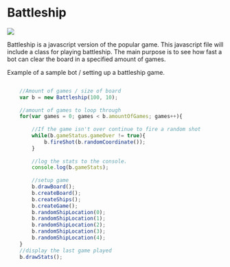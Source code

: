 # Battleship

<img src="http://i61.tinypic.com/6fumxc.png"></img>

Battleship is a javascript version of the popular game.
This javascript file will include a class for playing battleship. 
The main purpose is to see how fast a bot can clear the board in a specified amount of games.

Example of a sample bot / setting up a battleship game.
```javascript

	//Amount of games / size of board
	var b = new Battleship(100, 10);
	
	//amount of games to loop through
	for(var games = 0; games < b.amountOfGames; games++){
		
		//If the game isn't over continue to fire a random shot
		while(b.gameStatus.gameOver != true){
			b.fireShot(b.randomCoordinate());
		}
		
		//log the stats to the console.
		console.log(b.gameStats);
		
		//setup game
		b.drawBoard();
		b.createBoard();
		b.createShips();
		b.createGame();
		b.randomShipLocation(0);
		b.randomShipLocation(1);
		b.randomShipLocation(2);
		b.randomShipLocation(3);
		b.randomShipLocation(4);
	}
	//display the last game played
	b.drawStats();
```
